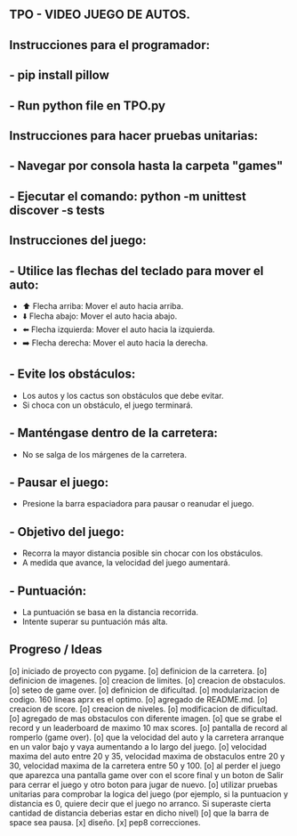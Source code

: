 ## TPO - VIDEO JUEGO DE AUTOS. ##

## Instrucciones para el programador:
## - pip install pillow
## - Run python file en TPO.py


## Instrucciones para hacer pruebas unitarias:
## - Navegar por consola hasta la carpeta "games"
## - Ejecutar el comando: python -m unittest discover -s tests


## Instrucciones del juego:
## - Utilice las flechas del teclado para mover el auto:
  - ⬆️ Flecha arriba: Mover el auto hacia arriba.
  - ⬇️ Flecha abajo: Mover el auto hacia abajo.
  - ⬅️ Flecha izquierda: Mover el auto hacia la izquierda.
  - ➡️ Flecha derecha: Mover el auto hacia la derecha.
## - Evite los obstáculos:
  - Los autos y los cactus son obstáculos que debe evitar.
  - Si choca con un obstáculo, el juego terminará.
## - Manténgase dentro de la carretera:
  - No se salga de los márgenes de la carretera.
## - Pausar el juego:
  - Presione la barra espaciadora para pausar o reanudar el juego.
## - Objetivo del juego:
  - Recorra la mayor distancia posible sin chocar con los obstáculos.
  - A medida que avance, la velocidad del juego aumentará.
## - Puntuación:
  - La puntuación se basa en la distancia recorrida.
  - Intente superar su puntuación más alta.


## Progreso / Ideas

[o] iniciado de proyecto con pygame.
[o] definicion de la carretera.
[o] definicion de imagenes.
[o] creacion de limites.
[o] creacion de obstaculos.
[o] seteo de game over.
[o] definicion de dificultad.
[o] modularizacion de codigo. 160 lineas aprx es el optimo.
[o] agregado de README.md.
[o] creacion de score.
[o] creacion de niveles.
[o] modificacion de dificultad.
[o] agregado de mas obstaculos con diferente imagen.
[o] que se grabe el record y un leaderboard de maximo 10 max scores.
[o] pantalla de record al romperlo (game over).
[o] que la velocidad del auto y la carretera arranque en un valor bajo y vaya aumentando a lo  largo del juego.
[o] velocidad maxima del auto entre 20 y 35, velocidad maxima de obstaculos entre 20 y 30, velocidad maxima de la carretera entre 50 y 100. 
[o] al perder el juego que aparezca una pantalla game over con el score final y un boton de Salir para cerrar el juego y otro boton para jugar de nuevo.
[o] utilizar pruebas unitarias para comprobar la logica del juego (por ejemplo, si la puntuacion y distancia es 0, quiere decir que el juego no arranco. Si superaste cierta cantidad de distancia deberias estar en dicho nivel)
[o] que la barra de space sea pausa.
[x] diseño.
[x] pep8 correcciones.